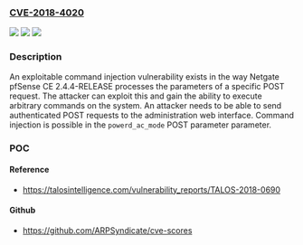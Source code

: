 ### [CVE-2018-4020](https://cve.mitre.org/cgi-bin/cvename.cgi?name=CVE-2018-4020)
![](https://img.shields.io/static/v1?label=Product&message=Netgate%20pfSense&color=blue)
![](https://img.shields.io/static/v1?label=Version&message=Netgate%20pfSense%20CE%202.4.4-RELEASE%20&color=brightgreen)
![](https://img.shields.io/static/v1?label=Vulnerability&message=OS%20command%20injection&color=brightgreen)

### Description

An exploitable command injection vulnerability exists in the way Netgate pfSense CE 2.4.4-RELEASE processes the parameters of a specific POST request. The attacker can exploit this and gain the ability to execute arbitrary commands on the system. An attacker needs to be able to send authenticated POST requests to the administration web interface. Command injection is possible in the `powerd_ac_mode` POST parameter parameter.

### POC

#### Reference
- https://talosintelligence.com/vulnerability_reports/TALOS-2018-0690

#### Github
- https://github.com/ARPSyndicate/cve-scores

